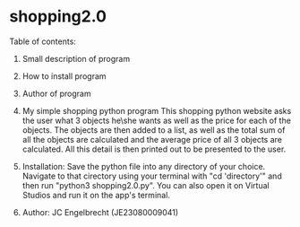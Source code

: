 # shopping2.0

Table of contents:
1. Small description of program
2. How to install program
3. Author of program

1. My simple shopping python program
This shopping python website asks the user what 3 objects he\she wants as well as the price for each of the objects.
The objects are then added to a list, as well as the total sum of all the objects are calculated and the average price of all 3 objects are calculated.
All this detail is then printed out to be presented to the user.

2. Installation: 
Save the python file into any directory of your choice. Navigate to that cirectory using your terminal with "cd 'directory'" and then run "python3 shopping2.0.py".
You can also open it on Virtual Studios and run it on the app's terminal.

3. Author:
JC Engelbrecht (JE23080009041)
